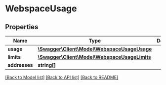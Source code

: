# WebspaceUsage

## Properties
Name | Type | Description | Notes
------------ | ------------- | ------------- | -------------
**usage** | [**\Swagger\Client\Model\WebspaceUsageUsage**](WebspaceUsageUsage.md) |  | [optional] 
**limits** | [**\Swagger\Client\Model\WebspaceUsageLimits**](WebspaceUsageLimits.md) |  | [optional] 
**addresses** | **string[]** |  | [optional] 

[[Back to Model list]](../../README.md#documentation-for-models) [[Back to API list]](../../README.md#documentation-for-api-endpoints) [[Back to README]](../../README.md)

